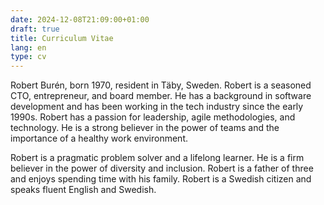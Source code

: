 ```yaml
---
date: 2024-12-08T21:09:00+01:00
draft: true
title: Curriculum Vitae
lang: en
type: cv
---
```


Robert Burén, born 1970, resident in Täby, Sweden. Robert is a seasoned CTO, entrepreneur, and board member. He has a background in software development and has been working in the tech industry since the early 1990s. Robert has a passion for leadership, agile methodologies, and technology. He is a strong believer in the power of teams and the importance of a healthy work environment.

Robert is a pragmatic problem solver and a lifelong learner. He is a firm believer in the power of diversity and inclusion. Robert is a father of three and enjoys spending time with his family. Robert is a Swedish citizen and speaks fluent English and Swedish.
